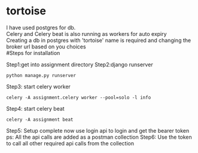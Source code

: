 # tortoise

I have used postgres for db.
<br />
Celery and Celery beat is also running as workers for auto expiry
<br />
Creating a db in postgres with 'tortoise' name is required and changing the broker url based on you choices
<br />
#Steps for installation

Step1:get into assignment directory
Step2:django runserver
```
python manage.py runserver
```
Step3: start celery worker
```
celery -A assignment.celery worker --pool=solo -l info
```
Step4: start celery beat
```
celery -A assignment beat
```
Step5: Setup complete now use login api to login and get the bearer token
  ps: All the api calls are added as a postman collection 
Step6: Use the token to call all other required api calls from the collection

